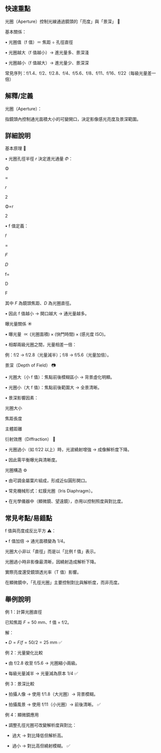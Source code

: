 ## 快速重點

光圈（Aperture）控制光線通過鏡頭的「亮度」與「景深」 🎯

基本關係：

• 光圈值（f 值）＝ 焦距 ÷ 孔徑直徑

• 光圈越大（f 值越小）→ 進光量多、景深淺

• 光圈越小（f 值越大）→ 進光量少、景深深

常見序列：f/1.4、f/2、f/2.8、f/4、f/5.6、f/8、f/11、f/16、f/22（每級光量差一倍）


## 解釋/定義

光圈（Aperture）：

指鏡頭內控制通光面積大小的可變開口，決定影像感光亮度及景深範圍。


## 詳細說明

基本原理 🔦

• 光圈孔徑半徑 $r$ 決定進光通量 $Φ$：

Φ

∝

𝑟

2

Φ∝r

2

• f 值定義：

𝑓

=

𝐹

𝐷

f=

D

F

其中 $F$ 為鏡頭焦距、$D$ 為光圈直徑。

• 因此 f 值越小 → 開口越大 → 通光量越多。

曝光量關係 ☀️

• 曝光量 $\propto \text{(光圈面積)} \times \text{(快門時間)} \times \text{(感光度 ISO)}$。

• 相鄰兩級光圈之間，光量相差一倍：

例：f/2 → f/2.8（光量減半）；f/8 → f/5.6（光量加倍）。

景深（Depth of Field） 📷

• 光圈大（小 f 值）：焦點前後模糊區小 → 背景虛化明顯。

• 光圈小（大 f 值）：焦點前後範圍大 → 全景清晰。

• 景深影響因素：

光圈大小

焦距長度

主體距離

衍射效應（Diffraction） 🔬

• 光圈過小（如 f/22 以上）時，光波繞射增強 → 成像解析度下降。

• 因此需平衡曝光與清晰度。

光圈構造 ⚙️

• 由可調金屬葉片組成，形成近似圓形開口。

• 常見機械形式：虹膜光圈（Iris Diaphragm）。

• 在光學儀器中（顯微鏡、望遠鏡），亦用以控制照度與對比度。


## 常見考點/易錯點

f 值與亮度成反比平方 ⚠️：

• f 值加倍 → 通光面積變為 $1/4$。

光圈大小非以「直徑」而是以「比例 f 值」表示。

光圈過小時非影像最清晰，因繞射造成解析下降。

實際亮度還受鏡頭透光率（T 值）影響。

在顯微鏡中，「孔徑光圈」主要控制對比與解析度，而非亮度。


## 舉例說明

例 1：計算光圈直徑

已知焦距 $F = 50\ \mathrm{mm}$、f 值 = f/2。

解：

• $D = F / f = 50 / 2 = 25\ \mathrm{mm}$ ✅

例 2：光量變化比較

• 由 f/2.8 收至 f/5.6 → 光圈縮小兩級。

• 每級光量減半 → 光量減為原本 $1/4$ ✅

例 3：景深比較

• 拍攝人像 → 使用 f/1.8（大光圈）→ 背景模糊。

• 拍攝風景 → 使用 f/11（小光圈）→ 前後清晰。 ✅

例 4：顯微鏡應用

• 調整孔徑光圈可改變解析度與對比：

- 過大 → 對比降低但解析高。

- 過小 → 對比高但繞射模糊。 ✅
